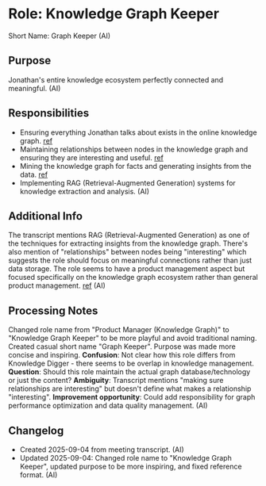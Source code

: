# Role: Knowledge Graph Keeper

Short Name: Graph Keeper (AI)

## Purpose

Jonathan's entire knowledge ecosystem perfectly connected and meaningful. (AI)

## Responsibilities

- Ensuring everything Jonathan talks about exists in the online knowledge graph. [ref](meetings/2025-09-03-initial-setup.md:44-47)
- Maintaining relationships between nodes in the knowledge graph and ensuring they are interesting and useful. [ref](meetings/2025-09-03-initial-setup.md:44-47)
- Mining the knowledge graph for facts and generating insights from the data. [ref](meetings/2025-09-03-initial-setup.md:44-47)
- Implementing RAG (Retrieval-Augmented Generation) systems for knowledge extraction and analysis. (AI)

## Additional Info

The transcript mentions RAG (Retrieval-Augmented Generation) as one of the techniques for extracting insights from the knowledge graph. There's also mention of "relationships" between nodes being "interesting" which suggests the role should focus on meaningful connections rather than just data storage. The role seems to have a product management aspect but focused specifically on the knowledge graph ecosystem rather than general product management. [ref](meetings/2025-09-03-initial-setup.md:44-47) (AI)

## Processing Notes

Changed role name from "Product Manager (Knowledge Graph)" to "Knowledge Graph Keeper" to be more playful and avoid traditional naming. Created casual short name "Graph Keeper". Purpose was made more concise and inspiring. **Confusion**: Not clear how this role differs from Knowledge Digger - there seems to be overlap in knowledge management. **Question**: Should this role maintain the actual graph database/technology or just the content? **Ambiguity**: Transcript mentions "making sure relationships are interesting" but doesn't define what makes a relationship "interesting". **Improvement opportunity**: Could add responsibility for graph performance optimization and data quality management. (AI)

## Changelog

- Created 2025-09-04 from meeting transcript. (AI)
- Updated 2025-09-04: Changed role name to "Knowledge Graph Keeper", updated purpose to be more inspiring, and fixed reference format. (AI)